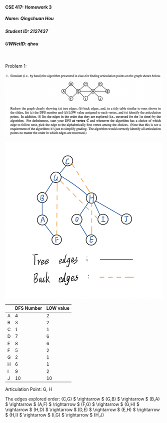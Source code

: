 #### CSE 417: Homework 3
##### Name: Qingchuan Hou
##### Student ID: 2127437
##### UWNetID: qhou
<br/>

Problem 1:

![A3P1_Question](Image/A3P1_Question.png)

![A3P1](Image/A3P1_Tree.png)


| | DFS Number | LOW value |
 -|-|-
 A | 4 | 2 |
 B | 3 | 2 |
 C | 1 | 1 |
 D | 7 | 6 |
 E | 8 | 6 |
 F | 5 | 2 |
 G | 2 | 1 |
 H | 6 | 1 |
 I | 9 | 2 |
 J | 10 | 10 |

 Articulation Point: G, H

 The edges explored order: (C,G) $ \rightarrow $ (G,B) $ \rightarrow $ (B,A) $ \rightarrow $ (A,F) $ \rightarrow $ (F,G) $ \rightarrow $ (G,H) $ \rightarrow $ (H,D) $ \rightarrow $ (D,E) $ \rightarrow $ (E,H) $ \rightarrow $ (H,I) $ \rightarrow $ (I,G) $ \rightarrow $ (H,J)